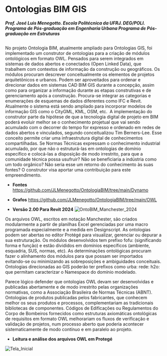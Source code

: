 # Ontologias BIM GIS
_**Prof. José Luis Menegotto. Escola Politécnica da UFRJ. DEG/POLI. 
Programa de Pós-graduação em Engenharia Urbana
Programa de Pós-graduação em Estruturas**_
## 
No projeto Ontologia BIM, atualmente ampliado para Ontologias GIS, foi implementado um construtor de ontologias para a criação de módulos ontológicos em formato OWL. 
Pensados para serem integrados em sistemas de dados abertos e conectados (Open Linked Data), que trabalhem com contextos de informação da construção ou geográficos. 
Os módulos procuram descrever conceitualmente os elementos de projetos arquitetônicos e urbanos. Podem ser aproveitados para ordenar e direcionar dados em sistemas 
CAD BIM GIS durante a concepção, assim como para organizar a informação durante as etapas construtivas e de gerenciamento após a construção. Procura-se integrar as categorias e enumerações de esquemas de dados diferentes como IFC e Revit. Atualmente o sistema está sendo ampliado para incorporar modelos de informação GIS como o CityGML, KML, OSM, etc. 
A implementação do construtor parte da hipótese de que a tecnologia digital de projeto em BIM poderá evoluir melhor se o conhecimento projetual que vai sendo acumulado com o decorrer do tempo for expresso e ordenado em redes de dados abertos e vinculados, segundo conceitualizou Tim Berners-Lee. Esse conceito permite criar uma infraestrutura digital de conhecimentos compartilhadas. Se Normas Técnicas expressam o conhecimento industrial acumulado, por que não o estruturá-las em ontologias de domínio específico e colocá-las a disposição de modo irrestrito, para que a comunidade técnica possa usufruir? Não se beneficiaria a indústria como um todo orgânico? Não seria esse um retorno do conhecimento às suas fontes? O construtor visa aportar uma contribuição para este empreendimento.

 * **Fontes**     https://github.com/JLMenegotto/OntologiaBIM/tree/main/Dynamo
 * **Grafos**     https://github.com/JLMenegotto/OntologiaBIM/tree/main/OWL 

 * **Versão 2.00 Para Revit 2024**
![OntoBIM_Manchester_2024](https://github.com/JLMenegotto/OntologiaBIM/assets/9437020/945e437f-32db-44be-b04e-ec7d19a2a3c3)

Os arquivos OWL, escritos em notação Manchester, são criados modularmente a partir de planilhas Excel gerenciadas por uma macro programada especialmente e a medida em Designscript. As ontologias podem ser abertas no editor Protégé para visualizar, gerenciar ou depurar a sua estruturação. Os módulos desenvolvidos tem prefixo fofu: (significando forma e função) e estão divididos em domínios específicos (ambiente, esquadria, SUS, normas, etc). As determinações ontológicas procuram fazer o alinhamento dos módulos para que possam ser importados evitando-se ou minimizando as sobreposições e ambiguidades conceituais. Ontologias direcionadas ao GIS poderão ter prefixos como urba:  rede: h2o: que permitam caracterizar o Namespace do domínio modelado.

Parece lógico defender que ontologias OWL devam ser desenvolvidas e publicadas abertamente e de modo irrestrito pelas organizações normativas, como a Associação Brasileira de Normas Técnicas (ABNT). Ontologias de produtos publicadas pelos fabricantes, que conhecem melhor os seus produtos e processos, complementariam as tradicionais bibliotecas de componentes. Códigos de Edificações ou Regulamentos do Corpo de Bombeiros fornecidos como estruturas axiomáticas ontológicas de requisitos em formato OWL melhorariam os fluxos de verificação e validação de projetos, num processo aberto que poderia acontecer sistematicamente de modo contínuo e em paralelo ao projeto.

 * **Leitura e análise dos arquivos OWL em Protegé**
      
![Tela_Inicial](https://user-images.githubusercontent.com/9437020/226172682-0c1a09aa-7069-428d-a8b8-fe8abb9ea39c.PNG)
